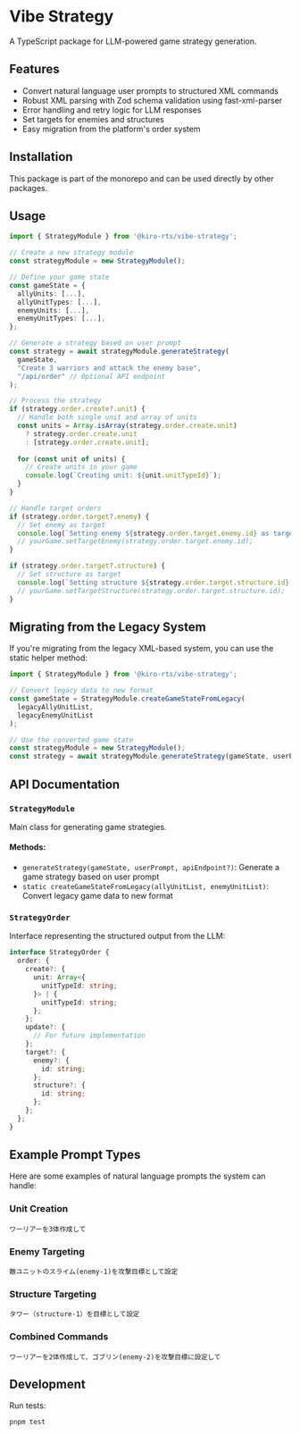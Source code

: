 # Vibe Strategy

A TypeScript package for LLM-powered game strategy generation.

## Features

- Convert natural language user prompts to structured XML commands
- Robust XML parsing with Zod schema validation using fast-xml-parser
- Error handling and retry logic for LLM responses
- Set targets for enemies and structures
- Easy migration from the platform's order system

## Installation

This package is part of the monorepo and can be used directly by other packages.

## Usage

```typescript
import { StrategyModule } from '@kiro-rts/vibe-strategy';

// Create a new strategy module
const strategyModule = new StrategyModule();

// Define your game state
const gameState = {
  allyUnits: [...],
  allyUnitTypes: [...],
  enemyUnits: [...],
  enemyUnitTypes: [...],
};

// Generate a strategy based on user prompt
const strategy = await strategyModule.generateStrategy(
  gameState,
  "Create 3 warriors and attack the enemy base",
  "/api/order" // Optional API endpoint
);

// Process the strategy
if (strategy.order.create?.unit) {
  // Handle both single unit and array of units
  const units = Array.isArray(strategy.order.create.unit)
    ? strategy.order.create.unit
    : [strategy.order.create.unit];
    
  for (const unit of units) {
    // Create units in your game
    console.log(`Creating unit: ${unit.unitTypeId}`);
  }
}

// Handle target orders
if (strategy.order.target?.enemy) {
  // Set enemy as target
  console.log(`Setting enemy ${strategy.order.target.enemy.id} as target`);
  // yourGame.setTargetEnemy(strategy.order.target.enemy.id);
}

if (strategy.order.target?.structure) {
  // Set structure as target
  console.log(`Setting structure ${strategy.order.target.structure.id} as target`);
  // yourGame.setTargetStructure(strategy.order.target.structure.id);
}
```

## Migrating from the Legacy System

If you're migrating from the legacy XML-based system, you can use the static helper method:

```typescript
import { StrategyModule } from '@kiro-rts/vibe-strategy';

// Convert legacy data to new format
const gameState = StrategyModule.createGameStateFromLegacy(
  legacyAllyUnitList,
  legacyEnemyUnitList
);

// Use the converted game state
const strategyModule = new StrategyModule();
const strategy = await strategyModule.generateStrategy(gameState, userPrompt);
```

## API Documentation

### `StrategyModule`

Main class for generating game strategies.

#### Methods:

- `generateStrategy(gameState, userPrompt, apiEndpoint?)`: Generate a game strategy based on user prompt
- `static createGameStateFromLegacy(allyUnitList, enemyUnitList)`: Convert legacy game data to new format

### `StrategyOrder`

Interface representing the structured output from the LLM:

```typescript
interface StrategyOrder {
  order: {
    create?: {
      unit: Array<{
        unitTypeId: string;
      }> | {
        unitTypeId: string;
      };
    };
    update?: {
      // For future implementation
    };
    target?: {
      enemy?: {
        id: string;
      };
      structure?: {
        id: string;
      };
    };
  };
}
```

## Example Prompt Types

Here are some examples of natural language prompts the system can handle:

### Unit Creation
```
ワーリアーを3体作成して
```

### Enemy Targeting
```
敵ユニットのスライム(enemy-1)を攻撃目標として設定
```

### Structure Targeting
```
タワー（structure-1）を目標として設定
```

### Combined Commands
```
ワーリアーを2体作成して、ゴブリン(enemy-2)を攻撃目標に設定して
```

## Development

Run tests:

```bash
pnpm test
```
